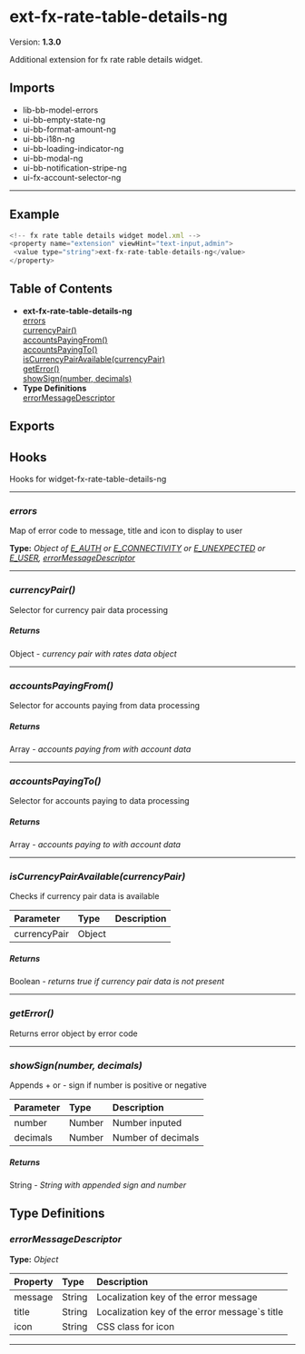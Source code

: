 # ext-fx-rate-table-details-ng


Version: **1.3.0**

Additional extension for fx rate rable details widget.

## Imports

* lib-bb-model-errors
* ui-bb-empty-state-ng
* ui-bb-format-amount-ng
* ui-bb-i18n-ng
* ui-bb-loading-indicator-ng
* ui-bb-modal-ng
* ui-bb-notification-stripe-ng
* ui-fx-account-selector-ng

---

## Example

```javascript
<!-- fx rate table details widget model.xml -->
<property name="extension" viewHint="text-input,admin">
 <value type="string">ext-fx-rate-table-details-ng</value>
</property>
```

## Table of Contents
- **ext-fx-rate-table-details-ng**<br/>    <a href="#ext-fx-rate-table-details-ngerrors">errors</a><br/>    <a href="#ext-fx-rate-table-details-ngcurrencyPair">currencyPair()</a><br/>    <a href="#ext-fx-rate-table-details-ngaccountsPayingFrom">accountsPayingFrom()</a><br/>    <a href="#ext-fx-rate-table-details-ngaccountsPayingTo">accountsPayingTo()</a><br/>    <a href="#ext-fx-rate-table-details-ngisCurrencyPairAvailable">isCurrencyPairAvailable(currencyPair)</a><br/>    <a href="#ext-fx-rate-table-details-nggetError">getError()</a><br/>    <a href="#ext-fx-rate-table-details-ngshowSign">showSign(number, decimals)</a><br/>
- **Type Definitions**<br/>    <a href="#errorMessageDescriptor">errorMessageDescriptor</a><br/>

## Exports


## Hooks

Hooks for widget-fx-rate-table-details-ng

---
### <a name="ext-fx-rate-table-details-ngerrors"></a>*errors*

Map of error code to message, title and icon to display to user

**Type:** *Object of [E_AUTH](#E_AUTH) or [E_CONNECTIVITY](#E_CONNECTIVITY) or [E_UNEXPECTED](#E_UNEXPECTED) or [E_USER](#E_USER), [errorMessageDescriptor](#errorMessageDescriptor)*


---

### <a name="ext-fx-rate-table-details-ngcurrencyPair"></a>*currencyPair()*

Selector for currency pair data processing

##### Returns

Object - *currency pair with rates data object*

---

### <a name="ext-fx-rate-table-details-ngaccountsPayingFrom"></a>*accountsPayingFrom()*

Selector for accounts paying from data processing

##### Returns

Array - *accounts paying from with account data*

---

### <a name="ext-fx-rate-table-details-ngaccountsPayingTo"></a>*accountsPayingTo()*

Selector for accounts paying to data processing

##### Returns

Array - *accounts paying to with account data*

---

### <a name="ext-fx-rate-table-details-ngisCurrencyPairAvailable"></a>*isCurrencyPairAvailable(currencyPair)*

Checks if currency pair data is available

| Parameter | Type | Description |
| :-- | :-- | :-- |
| currencyPair | Object |  |

##### Returns

Boolean - *returns true if currency pair data is not present*

---

### <a name="ext-fx-rate-table-details-nggetError"></a>*getError()*

Returns error object by error code

---

### <a name="ext-fx-rate-table-details-ngshowSign"></a>*showSign(number, decimals)*

Appends + or - sign if number is positive or negative

| Parameter | Type | Description |
| :-- | :-- | :-- |
| number | Number | Number inputed |
| decimals | Number | Number of decimals |

##### Returns

String - *String with appended sign and number*

## Type Definitions


### <a name="errorMessageDescriptor"></a>*errorMessageDescriptor*


**Type:** *Object*


| Property | Type | Description |
| :-- | :-- | :-- |
| message | String | Localization key of the error message |
| title | String | Localization key of the error message`s title |
| icon | String | CSS class for icon |

---
